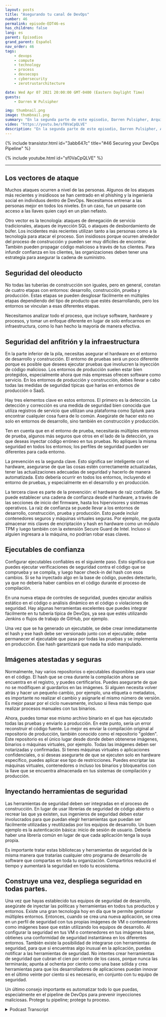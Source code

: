 ```yaml
---
layout: posts
title: "Asegurando tu canal de DevOps"
number: 46
permalink: episode-EDT46-es
has_children: false
lang: es
parent: Episodios
grand_parent: Español
nav_order: 46
tags:
    - devops
    - compute
    - technology
    - process
    - devsecops
    - cybersecurity
    - zerotrustarchitecture

date: Wed Apr 07 2021 20:00:00 GMT-0400 (Eastern Daylight Time)
guests:
    - Darren W Pulsipher

img: thumbnail.png
image: thumbnail.png
summary: "En la segunda parte de este episodio, Darren Pulsipher, Arquitecto Jefe de Soluciones de Intel, brinda consejos prácticos para asegurar cada etapa del pipeline de DevOps, incluyendo la protección del hardware y las pilas de software con la raíz de confianza hardware, el escaneo de seguridad, los contenedores/máquinas virtuales atestadas y encriptadas, y más."
video: "https://youtu.be/sf0VaCpQLVE"
description: "En la segunda parte de este episodio, Darren Pulsipher, Arquitecto Jefe de Soluciones de Intel, brinda consejos prácticos para asegurar cada etapa del pipeline de DevOps, incluyendo la protección del hardware y las pilas de software con la raíz de confianza hardware, el escaneo de seguridad, los contenedores/máquinas virtuales atestadas y encriptadas, y más."
---
```


<div>
{% include transistor.html id="3abb647c" title="#46 Securing your DevOps Pipeline" %}

{% include youtube.html id="sf0VaCpQLVE" %}
</div>

---

## Los vectores de ataque

Muchos ataques ocurren a nivel de las personas. Algunos de los ataques más recientes y insidiosos se han centrado en el phishing y la ingeniería social en individuos dentro de DevOps. Necesitamos entrenar a las personas mejor en todos los niveles. En un caso, fue un pasante con acceso a las llaves quien cayó en un plan nefasto.

Otro vector es la tecnología: ataques de denegación de servicio tradicionales, ataques de inyección SQL o ataques de desbordamiento de búfer. Los incidentes más recientes utilizan tanto a las personas como a la tecnología para atacar el proceso. Son insidiosos porque ocurren alrededor del proceso de construcción y pueden ser muy difíciles de encontrar. También pueden propagar código malicioso a través de tus clientes. Para infundir confianza en los clientes, las organizaciones deben tener una estrategia para asegurar la cadena de suministro.

## Seguridad del oleoducto

No todas las tuberías de construcción son iguales, pero en general, constan de cuatro etapas con entornos: desarrollo, construcción, prueba y producción. Estas etapas se pueden desglosar fácilmente en múltiples etapas dependiendo del tipo de producto que estés desarrollando, pero los entornos se vinculan a esas diferentes etapas.

Necesitamos analizar todo el proceso, que incluye software, hardware y procesos, y tomar un enfoque diferente en lugar de solo enfocarnos en infraestructura, como lo han hecho la mayoría de manera efectiva.

## Seguridad del anfitrión y la infraestructura

En la parte inferior de la pila, necesitas asegurar el hardware en el entorno de desarrollo y construcción. El entorno de pruebas será un poco diferente porque es posible que desees ejecutar pruebas que involucren la inyección de código malicioso. Los entornos de producción suelen estar bien protegidos, especialmente ahora que más empresas ofrecen software como servicio. En los entornos de producción y construcción, debes llevar a cabo todas las medidas de seguridad típicas que harías en entornos de producción o SaaS.

Hay tres elementos clave en estos entornos. El primero es la detección. La detección y corrección es una medida de seguridad bien conocida que utiliza registros de servicio que utilizan una plataforma como Splunk para encontrar cualquier cosa fuera de lo común. Asegúrate de hacer esto no solo en entornos de desarrollo, sino también en construcción y producción.

Ten en cuenta que en el entorno de prueba, necesitarás múltiples entornos de prueba, algunos más seguros que otros en el lado de la detección, ya que deseas inyectar código erróneo en tus pruebas. No apliques la misma seguridad en todos los entornos; los perfiles de seguridad pueden ser diferentes para cada entorno.

La prevención es la segunda clave. Esto significa ser inteligente con el hardware, asegurarse de que las cosas estén correctamente actualizadas, tener las actualizaciones adecuadas de seguridad y hacerlo de manera automatizada. Esto debería ocurrir en todos los entornos, incluyendo el entorno de pruebas, y especialmente en el desarrollo y en producción.

La tercera clave es parte de la prevención: el hardware de raíz confiable. Se puede establecer una cadena de confianza desde el hardware, a través de las secciones de inicio del firmware, hasta los hipervisores y sistemas operativos. La raíz de confianza se puede llevar a los entornos de desarrollo, construcción, prueba y producción. Esto puede incluir contenedores seguros y máquinas virtuales seguras. Por ejemplo, me gusta almacenar mis claves de encriptación y hash en hardware como un módulo TPM y luego también con la extensión Secure Guard de Intel. Incluso si alguien ingresara a la máquina, no podrían robar esas claves.

## Ejecutables de confianza

Configurar ejecutables confiables es el siguiente paso. Esto significa que puedes ejecutar verificaciones de seguridad contra el código que se comprueba y se compila, y luego hacer check-in del hash con esos cambios. Si se ha inyectado algo en la base de código, puedes detectarlo, ya que no debería haber cambios en el código durante el proceso de compilación.

En una nueva etapa de controles de seguridad, puedes ejecutar análisis estático en el código o análisis dinámico en el código o violaciones de seguridad. Hay algunas herramientas excelentes que puedes integrar fácilmente en tu tubería típica de DevOps, ya sea que estés utilizando Jenkins o flujos de trabajo de GitHub, por ejemplo.

Una vez que se ha generado un ejecutable, se debe crear inmediatamente el hash y ese hash debe ser versionado junto con el ejecutable; debe permanecer el ejecutable que pasa por todas las pruebas y se implementa en producción. Ese hash garantizará que nada ha sido manipulado.

## Imágenes atestadas y seguras

Normalmente, hay varios repositorios o ejecutables disponibles para usar en el código. El hash que se crea durante la compilación ahora se encuentra en el registro, y puedes certificarlos. Puedes asegurarte de que no se modifiquen al guardarlos en las imágenes. Si alguien necesita volver atrás y hacer un pequeño cambio, por ejemplo, una etiqueta o metadatos, es importante no realizar el cambio y asignarle el mismo número de versión. Es mejor pasar por el ciclo nuevamente, incluso si lleva más tiempo que realizar procesos manuales con tus binarios.

Ahora, puedes tomar ese mismo archivo binario en el que has ejecutado todas las pruebas y enviarlo a producción. En este punto, sería un error reconstruir el código fuente. Lo mejor es enviar la compilación original al repositorio de producción, también conocido como el repositorio "golden". Este repositorio es el único lugar desde donde deben obtenerse imágenes, binarios o máquinas virtuales, por ejemplo. Todas las imágenes deben ser notarizadas y confirmadas. Si tienes máquinas virtuales o aplicaciones confidenciales, o si deseas asegurarte de que se ejecuten solo en hardware específico, puedes aplicar ese tipo de restricciones. Puedes encriptar las máquinas virtuales, contenedores o incluso los binarios y bloquearlos con la llave que se encuentra almacenada en tus sistemas de compilación y producción.

## Inyectando herramientas de seguridad

Las herramientas de seguridad deben ser integradas en el proceso de construcción. En lugar de usar librerías de seguridad de código abierto o recrear las que ya existen, sus ingenieros de seguridad deben estar involucrados para que puedan elegir herramientas que puedan ser fácilmente utilizadas y reutilizadas por los equipos de desarrollo. Un buen ejemplo es la autenticación básica: inicio de sesión de usuario. Debería haber una librería común en lugar de que cada aplicación tenga la suya propia.

Es importante tratar estas bibliotecas y herramientas de seguridad de la misma manera que tratarías cualquier otro programa de desarrollo de software que compartas en toda tu organización. Compartirlos reducirá el tiempo y aumentará la seguridad en todo tu ecosistema.

## Construye una vez, despliega seguridad en todas partes.

Una vez que hayas establecido tus equipos de seguridad de desarrollo, asegúrate de inyectar las políticas y herramientas en todos tus productos y entornos. Existe una gran tecnología hoy en día que te permite gestionar múltiples entornos. Entonces, cuando se crea una nueva aplicación, se crea en un perfil de seguridad con tus propias imágenes de VM o contenedores como imágenes base que están utilizando los equipos de desarrollo. Al configurar la seguridad en tus VM o contenedores en tus imágenes base, obtienes una conformidad de seguridad instantánea en los diferentes entornos. También existe la posibilidad de integrarse con herramientas de seguridad, para que si encuentras algo inusual en la aplicación, puedas notificar a las herramientas de seguridad. No intentes crear herramientas de seguridad que cubran el cien por ciento de los casos, porque nunca las terminarás; apunta al ochenta por ciento como una base sólida y crea herramientas para que los desarrolladores de aplicaciones puedan innovar en el último veinte por ciento si es necesario, en conjunto con tu equipo de seguridad.

Un último consejo importante es automatizar todo lo que puedas, especialmente en el pipeline de DevOps para prevenir inyecciones maliciosas. Protege tu pipeline; protege tu proceso.



<details>
<summary> Podcast Transcript </summary>

<p></p>

</details>
